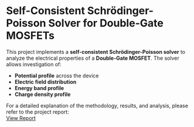 # Self-Consistent Schrödinger-Poisson Solver for Double-Gate MOSFETs

This project implements a **self-consistent Schrödinger-Poisson solver** to analyze the electrical properties of a **Double-Gate MOSFET**. The solver allows investigation of:

- **Potential profile** across the device  
- **Electric field distribution**  
- **Energy band profile**  
- **Charge density profile**

For a detailed explanation of the methodology, results, and analysis, please refer to the project report:  
[View Report](https://drive.google.com/file/d/1GB3-nz_0X51zhpI4UQntsLES9ViTjuId/view?usp=sharing)
